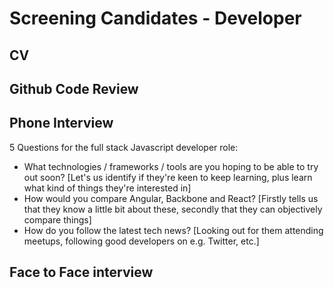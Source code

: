 # Screening Candidates - Developer

## CV

## Github Code Review 

## Phone Interview
5 Questions for the full stack Javascript developer role:

- What technologies / frameworks / tools are you hoping to be able to try out soon? [Let's us identify if they're keen to keep learning, plus learn what kind of things they're interested in]
- How would you compare Angular, Backbone and React? [Firstly tells us that they know a little bit about these, secondly that they can objectively compare things]
- How do you follow the latest tech news? [Looking out for them attending meetups, following good developers on e.g. Twitter, etc.]


## Face to Face interview

